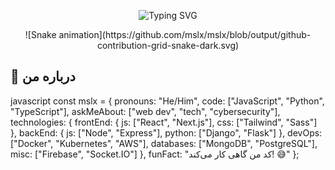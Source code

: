 <!-- Header با انیمیشن تایپینگ -->
<p align="center">
  <img src="https://readme-typing-svg.demolab.com?font=Fira+Code&pause=1000&color=FF7F11&center=true&vCenter=true&width=435&lines=%D8%B3%D9%84%D8%A7%D9%85+%D9%85%D9%86+mslx+%D9%87%D8%B3%D8%AA%D9%85!;%D8%AA%D9%88%D8%B3%D8%B9%D9%87+%D8%AF%D9%87%D9%86%D8%AF%D9%87+%D9%81%D8%B1%D8%A7%D9%86%D8%AA;%DA%A9%D8%AF%E2%80%8C%D9%86%D9%88%DB%8C%D8%B3+%D8%AD%D8%B1%D9%81%D9%87%E2%80%8C%D8%A7%DB%8C;%D8%B9%D8%A7%D8%B4%D9%82+%D8%AA%DA%A9%D9%86%D9%88%D9%84%D9%88%DA%98%DB%8C" alt="Typing SVG" />
</p>

<!-- مار افعی انیمیشنی -->
<div align="center">
  ![Snake animation](https://github.com/mslx/mslx/blob/output/github-contribution-grid-snake-dark.svg)
</div>

<!-- بخش درباره من -->
## 🌠 درباره من
javascript
const mslx = {
  pronouns: "He/Him",
  code: ["JavaScript", "Python", "TypeScript"],
  askMeAbout: ["web dev", "tech", "cybersecurity"],
  technologies: {
    frontEnd: {
      js: ["React", "Next.js"],
      css: ["Tailwind", "Sass"]
    },
    backEnd: {
      js: ["Node", "Express"],
      python: ["Django", "Flask"]
    },
    devOps: ["Docker", "Kubernetes", "AWS"],
    databases: ["MongoDB", "PostgreSQL"],
    misc: ["Firebase", "Socket.IO"]
  },
  funFact: "کد من گاهی کار می‌کند! 😅"
};
